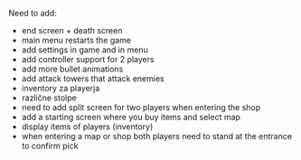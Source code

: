 Need to add:
  - end screen + death screen
  - main menu restarts the game
  - add settings in game and in menu
  - add controller support for 2 players
  - add more bullet animations
  - add attack towers that attack enemies
  - inventory za playerja
  - različne stolpe
  - need to add split screen for two players when entering the shop
  - add a starting screen where you buy items and select map
  - display items of players (inventory)
  - when entering a map or shop both players need to stand at the entrance to confirm pick
